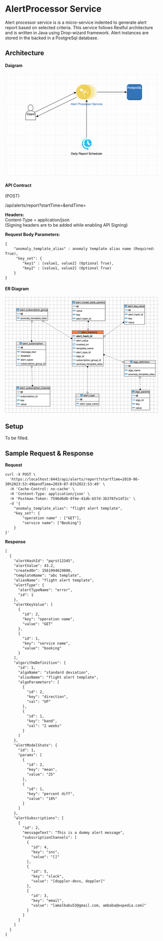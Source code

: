 # AlertProcessor Service
  Alert processor service is is a micro-service indented to generate 
alert report based on selected criteria. This service follows Restful 
architecture and is written in Java using Drop-wizard framework. Alert 
instances are stored in the backed in a PostgreSql database.

## Architecture
#### Daigram
![Architecure Diagram](documents/images/Arch-diagram.png)

#### API Contract

(POST)

/api/alerts/report?startTime=&endTime=

**Headers:<br/>**
Content-Type = application/json<br/>
(Signing headers are to be added while enabling API Signing)

**Request Body Parameters:<br/>**
```
{
    "anomaly_template_alias" : anomaly template alias name (Required: True),
     "key_set": {
        "key1" : [value1, value2] (Optional True),
        "key2" : [value1, value2] (Optional True)
    }
}
```

#### ER Diagram
![ER Diagram](documents/images/ER-diagram.png)

## Setup
To be filled.

## Sample Request & Response
**Request**
```
curl -X POST \
  'https://localhost:8443/api/alerts/report?startTime=2019-06-30%2023:53:49&endTime=2019-07-01%2022:53:49' \
  -H 'Cache-Control: no-cache' \
  -H 'Content-Type: application/json' \
  -H 'Postman-Token: 7596d6d0-0f4e-41db-b57d-3b378fe1df2c' \
  -d '{
	"anomaly_template_alias": "flight alert template",
	"key_set": {
		"operation name" : ["GET"],
		"service name": ["Booking"]
	}
}'
```
**Response**
```
[
  {
    "alertHashId": "pqrst12345",
    "alertValue": 43.2,
    "createdOn": 1561994629000,
    "templateName": "abc template",
    "aliasName": "flight alert template",
    "alertType": {
      "alertTypeName": "error",
      "id": 1
    },
    "alertKeyValue": [
      {
        "id": 2,
        "key": "operation name",
        "value": "GET"
      },
      {
        "id": 1,
        "key": "service name",
        "value": "booking"
      }
    ],
    "algorithmDefinition": {
      "id": 1,
      "algoName": "standard deviation",
      "aliasName": "flight alert template",
      "algoParameters": [
        {
          "id": 2,
          "key": "direction",
          "val": "UP"
        },
        {
          "id": 1,
          "key": "band",
          "val": "2 weeks"
        }
      ]
    },
    "alertModelState": {
      "id": 1,
      "params": [
        {
          "id": 2,
          "key": "mean",
          "value": "25"
        },
        {
          "id": 1,
          "key": "percent diff",
          "value": "10%"
        }
      ]
    },
    "alertSubscriptions": [
      {
        "id": 2,
        "messageText": "This is a dummy alert message",
        "subscriptionChannels": [
          {
            "id": 4,
            "key": "sns",
            "value": "[]"
          },
          {
            "id": 5,
            "key": "slack",
            "value": "[doppler-devs, doppler]"
          },
          {
            "id": 3,
            "key": "email",
            "value": "[amalbabu53@gmail.com, ambabu@expedia.com]"
          }
        ]
      }
    ]
  }
]
```